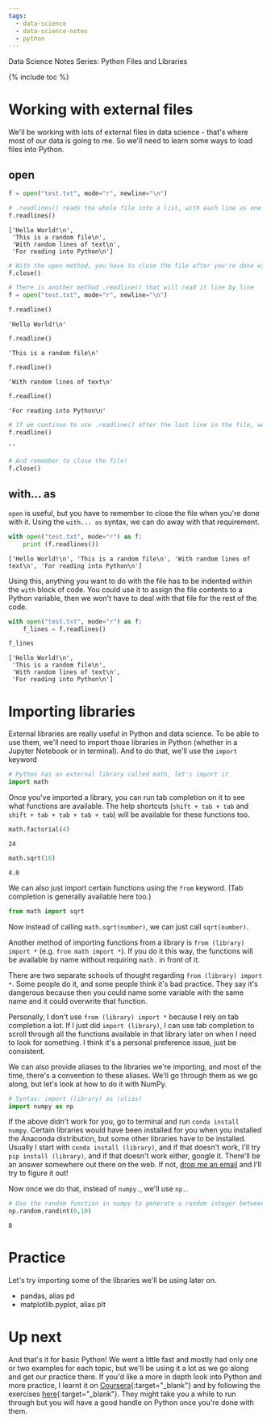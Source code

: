 ```yaml
---
tags:
  - data-science
  - data-science-notes
  - python
---
```

Data Science Notes Series: Python Files and Libraries

{% include toc %}

# Working with external files

We'll be working with lots of external files in data science - that's where most of our data is going to me. So we'll need to learn some ways to load files into Python.

## open


```python
f = open("test.txt", mode="r", newline="\n")
```


```python
# .readlines() reads the whole file into a list, with each line as one element
f.readlines()
```




    ['Hello World!\n',
     'This is a random file\n',
     'With random lines of text\n',
     'For reading into Python\n']




```python
# With the open method, you have to close the file after you're done with it
f.close()
```


```python
# There is another method .readline() that will read it line by line
f = open("test.txt", mode="r", newline="\n")
```


```python
f.readline()
```




    'Hello World!\n'




```python
f.readline()
```




    'This is a random file\n'




```python
f.readline()
```




    'With random lines of text\n'




```python
f.readline()
```




    'For reading into Python\n'




```python
# If we continue to use .readline() after the last line in the file, we'll get an empty string
f.readline()
```




    ''




```python
# And remember to close the file!
f.close()
```

## with... as

`open` is useful, but you have to remember to close the file when you're done with it. Using the `with... as` syntax, we can do away with that requirement.


```python
with open("test.txt", mode="r") as f:
    print (f.readlines())
```

    ['Hello World!\n', 'This is a random file\n', 'With random lines of text\n', 'For reading into Python\n']


Using this, anything you want to do with the file has to be indented within the `with` block of code. You could use it to assign the file contents to a Python variable, then we won't have to deal with that file for the rest of the code.


```python
with open("test.txt", mode="r") as f:
    f_lines = f.readlines()
```


```python
f_lines
```




    ['Hello World!\n',
     'This is a random file\n',
     'With random lines of text\n',
     'For reading into Python\n']



# Importing libraries

External libraries are really useful in Python and data science. To be able to use them, we'll need to import those libraries in Python (whether in a Jupyter Notebook or in terminal). And to do that, we'll use the `import` keyword


```python
# Python has an external library called math, let's import it
import math
```

Once you've imported a library, you can run tab completion on it to see what functions are available.
The help shortcuts (`shift + tab + tab` and `shift + tab + tab + tab + tab`) will be available for these functions too.


```python
math.factorial(4)
```




    24




```python
math.sqrt(16)
```




    4.0



We can also just import certain functions using the `from` keyword. (Tab completion is generally available here too.)


```python
from math import sqrt
```

Now instead of calling `math.sqrt(number)`, we can just call `sqrt(number)`.

Another method of importing functions from a library is `from (library) import *` (e.g. `from math import *`). If you do it this way, the functions will be available by name without requiring `math.` in front of it.

There are two separate schools of thought regarding `from (library) import *`. Some people do it, and some people think it's bad practice. They say it's dangerous because then you could name some variable with the same name and it could overwrite that function.

Personally, I don't use `from (library) import *` because I rely on tab completion a lot. If I just did `import (library)`, I can use tab completion to scroll through all the functions available in that library later on when I need to look for something. I think it's a personal preference issue, just be consistent.

We can also provide aliases to the libraries we're importing, and most of the time, there's a convention to these aliases. We'll go through them as we go along, but let's look at how to do it with NumPy.


```python
# Syntax: import (library) as (alias)
import numpy as np
```

If the above didn't work for you, go to terminal and run `conda install numpy`. Certain libraries would have been installed for you when you installed the Anaconda distribution, but some other libraries have to be installed. Usually I start with `conda install (library)`, and if that doesn't work, I'll try `pip install (library)`, and if that doesn't work either, google it. There'll be an answer somewhere out there on the web. If not, [drop me an email](mailto:ongjoce@gmail.com) and I'll try to figure it out!

Now once we do that, instead of `numpy.`, we'll use `np.`.


```python
# Use the random function in numpy to generate a random integer between 0 (inclusive) and 10 (exclusive)
np.random.randint(0,10)
```




    8



# Practice

Let's try importing some of the libraries we'll be using later on.

- pandas, alias pd
- matplotlib.pyplot, alias plt

# Up next

And that's it for basic Python! We went a little fast and mostly had only one or two examples for each topic, but we'll be using it a lot as we go along and get our practice there. If you'd like a more in depth look into Python and more practice, I learnt it on [Coursera](https://www.coursera.org/learn/python){:target="_blank"} and by following the exercises [here](https://learnpythonthehardway.org){:target="_blank"}. They might take you a while to run through but you will have a good handle on Python once you're done with them.
